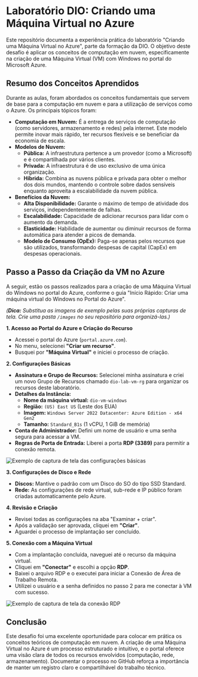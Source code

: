 # Laboratório DIO: Criando uma Máquina Virtual no Azure

Este repositório documenta a experiência prática do laboratório "Criando uma Máquina Virtual no Azure", parte da formação da DIO. O objetivo deste desafio é aplicar os conceitos de computação em nuvem, especificamente na criação de uma Máquina Virtual (VM) com Windows no portal do Microsoft Azure.

## Resumo dos Conceitos Aprendidos

Durante as aulas, foram abordados os conceitos fundamentais que servem de base para a computação em nuvem e para a utilização de serviços como o Azure. Os principais tópicos foram:

* **Computação em Nuvem:** É a entrega de serviços de computação (como servidores, armazenamento e redes) pela internet. Este modelo permite inovar mais rápido, ter recursos flexíveis e se beneficiar da economia de escala.
* **Modelos de Nuvem:**
    * **Pública:** A infraestrutura pertence a um provedor (como a Microsoft) e é compartilhada por vários clientes.
    * **Privada:** A infraestrutura é de uso exclusivo de uma única organização.
    * **Híbrida:** Combina as nuvens pública e privada para obter o melhor dos dois mundos, mantendo o controle sobre dados sensíveis enquanto aproveita a escalabilidade da nuvem pública.
* **Benefícios da Nuvem:**
    * **Alta Disponibilidade:** Garante o máximo de tempo de atividade dos serviços, independentemente de falhas.
    * **Escalabilidade:** Capacidade de adicionar recursos para lidar com o aumento da demanda.
    * **Elasticidade:** Habilidade de aumentar ou diminuir recursos de forma automática para atender a picos de demanda.
    * **Modelo de Consumo (OpEx):** Paga-se apenas pelos recursos que são utilizados, transformando despesas de capital (CapEx) em despesas operacionais.

## Passo a Passo da Criação da VM no Azure

A seguir, estão os passos realizados para a criação de uma Máquina Virtual do Windows no portal do Azure, conforme o guia "Início Rápido: Criar uma máquina virtual do Windows no Portal do Azure".

*(**Dica:** Substitua as imagens de exemplo pelas suas próprias capturas de tela. Crie uma pasta `/images` no seu repositório para organizá-las.)*

**1. Acesso ao Portal do Azure e Criação do Recurso**
* Acessei o portal do Azure (`portal.azure.com`).
* No menu, selecionei **"Criar um recurso"**.
* Busquei por **"Máquina Virtual"** e iniciei o processo de criação.

**2. Configurações Básicas**
* **Assinatura e Grupo de Recursos:** Selecionei minha assinatura e criei um novo Grupo de Recursos chamado `dio-lab-vm-rg` para organizar os recursos deste laboratório.
* **Detalhes da Instância:**
    * **Nome da máquina virtual:** `dio-vm-windows`
    * **Região:** `(US) East US` (Leste dos EUA)
    * **Imagem:** `Windows Server 2022 Datacenter: Azure Edition - x64 Gen2`
    * **Tamanho:** `Standard_B1s` (1 vCPU, 1 GiB de memória)
* **Conta de Administrador:** Defini um nome de usuário e uma senha segura para acessar a VM.
* **Regras de Porta de Entrada:** Liberei a porta **RDP (3389)** para permitir a conexão remota.

![Exemplo de captura de tela das configurações básicas](images/configuracao-basica.png)

**3. Configurações de Disco e Rede**
* **Discos:** Mantive o padrão com um Disco do SO do tipo SSD Standard.
* **Rede:** As configurações de rede virtual, sub-rede e IP público foram criadas automaticamente pelo Azure.

**4. Revisão e Criação**
* Revisei todas as configurações na aba "Examinar + criar".
* Após a validação ser aprovada, cliquei em **"Criar"**.
* Aguardei o processo de implantação ser concluído.

**5. Conexão com a Máquina Virtual**
* Com a implantação concluída, naveguei até o recurso da máquina virtual.
* Cliquei em **"Conectar"** e escolhi a opção **RDP**.
* Baixei o arquivo RDP e o executei para iniciar a Conexão de Área de Trabalho Remota.
* Utilizei o usuário e a senha definidos no passo 2 para me conectar à VM com sucesso.

![Exemplo de captura de tela da conexão RDP](images/conexao-vm.png)

## Conclusão

Este desafio foi uma excelente oportunidade para colocar em prática os conceitos teóricos de computação em nuvem. A criação de uma Máquina Virtual no Azure é um processo estruturado e intuitivo, e o portal oferece uma visão clara de todos os recursos envolvidos (computação, rede, armazenamento). Documentar o processo no GitHub reforça a importância de manter um registro claro e compartilhável do trabalho técnico.
